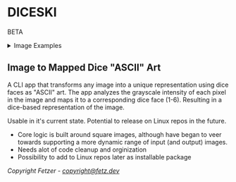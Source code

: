 # DICESKI
BETA
<details> 
  <summary>Image Examples</summary>
<img src='https://github.com/user-attachments/assets/7c8fa96f-48aa-4167-ba1a-de70a5e9294e' alt='original' width="400" height="400">
<img src="https://github.com/user-attachments/assets/cf6634fa-03a6-4dfb-9b82-5f8ef432c639" alt="Dice output 1" width="400" height="400">
<img src="https://github.com/user-attachments/assets/401aa603-b861-43db-9624-ba8cc9c13e7e" alt="Dice output 2" width="400" height="400">
<img src='https://github.com/user-attachments/assets/7f82a1df-bc2f-431b-9082-294b55bc9ace' alt='white dice' width="400" height="400">
</details>


## Image to Mapped Dice "ASCII" Art






A CLI app that transforms any image into a unique representation using dice faces as "ASCII" art. The app analyzes the grayscale intensity of each pixel in the image and maps it to a corresponding dice face (1-6). Resulting in a dice-based representation of the image.

Usable in it's current state. Potential to release on Linux repos in the future.

- Core logic is built around square images, although have began to veer towards supporting a more dynamic range of input (and output) images.
- Needs alot of code cleanup and orginization
- Possibility to add to Linux repos later as installable package


*Copyright Fetzer - copyright@fetz.dev*
